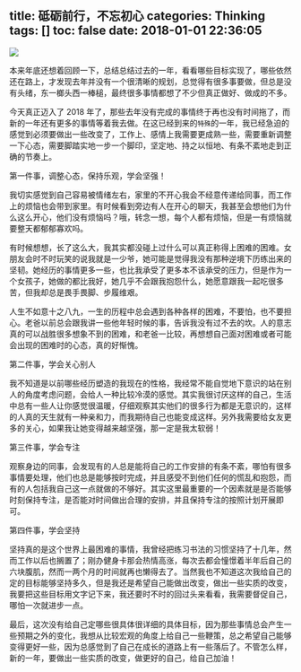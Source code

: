 title: 砥砺前行，不忘初心
categories: Thinking
tags: []
toc: false
date: 2018-01-01 22:36:05
---

![](http://ochyazsr6.bkt.clouddn.com/008a256ef3d0f65a1739d9da4231c5eb.jpg)


<!--more-->

本来年底还想着回顾一下，总结总结过去的一年，看看哪些目标实现了，哪些依然还在路上，才发现去年并没有一个很清晰的规划，总觉得有很多事要做，但总是没有头绪，东一榔头西一棒槌，最终很多事情都想了不少但真正做好、做成的不多。

今天真正迈入了 2018 年了，那些去年没有完成的事情终于再也没有时间拖了，而新的一年还有更多的事情等着我去做。在这已经到来的`特殊`的一年，我已经急迫的感觉到必须要做出一些改变了，工作上、感情上我需要更成熟一些，需要重新调整一下心态，需要脚踏实地一步一个脚印，坚定地、持之以恒地、有条不紊地走到正确的节奏上。



第一件事，调整心态，保持乐观，学会坚强！

我切实感觉到自己容易被情绪左右，家里的不开心我会不经意传递给同事，而工作上的烦恼也会带到家里。有时候看到旁边有人在开心的聊天，我甚至会想他们为什么这么开心，他们没有烦恼吗？哦，转念一想，每个人都有烦恼，但是一有烦恼就要整天都郁郁寡欢吗。

有时候想想，长了这么大，我其实都没碰上过什么可以真正称得上困难的困难。女朋友会时不时玩笑的说我就是一少爷，她可能是觉得我没有那种逆境下历练出来的坚韧。她经历的事情更多一些，也比我承受了更多本不该承受的压力，但是作为一个女孩子，她做的都比我好，她几乎不会跟我抱怨什么，她愿意跟我一起吃很多苦，但我却总是畏手畏脚、步履维艰。

人生不如意十之八九，一生的历程中总会遇到各种各样的困难，不要怕，也不要担心。老爸以前总会跟我讲一些他年轻时候的事，告诉我没有过不去的坎。人的意志真的可以战胜很多想象不到的困难，和老爸一比较，再想想自己面对困难或者可能会出现的困难时的心态，真的好惭愧。

第二件事，学会关心别人

我不知道是以前哪些经历塑造的我现在的性格，我经常不能自觉地下意识的站在别人的角度考虑问题，会给人一种比较冷漠的感觉。其实我很讨厌这样的自己，生活中总有一些人让你感觉很温暖，仔细观察其实他们的很多行为都是无意识的，这样的人真的天生就有一种亲和力，而我期待自己也能变成这样。另外我需要给女友更多的关心，如果我让她变得越来越坚强，那一定是我太软弱！

第三件事，学会专注

观察身边的同事，会发现有的人总是能将自己的工作安排的有条不紊，哪怕有很多事情要处理，他们也总是能够按时完成，并且感受不到他们任何的慌乱和抱怨，而有的人包括我自己这一点就做的不够好。其实这里最重要的一个因素就是是否能够时刻保持专注，是否能对时间做出合理的安排，并且保持专注的按照计划开展即可。

第四件事，学会坚持

坚持真的是这个世界上最困难的事情，我曾经把练习书法的习惯坚持了十几年，然而工作以后也搁置了；刚办健身卡那会热情高涨，每次去都会憧憬着半年后自己的六块腹肌，然而一两个月的时间就再也懒得去了。当然我也不知道这次我给自己的定的目标能够坚持多久，但是我还是希望自己能做出改变，做出一些实质的改变，我要把这些目标用文字记下来，我还要时不时的回过头来看看，我需要督促自己，哪怕一次就进步一点。


最后，这次没有给自己定哪些很具体很详细的具体目标，因为那些事情总会产生一些预期之外的变化，我想从比较宏观的角度上给自己一些鞭策，总之希望自己能够变得更好一些，因为总感觉到了自己在成长的道路上有一些落后了。不管怎么样，新的一年，要做出一些实质的改变，做更好的自己，给自己加油！


